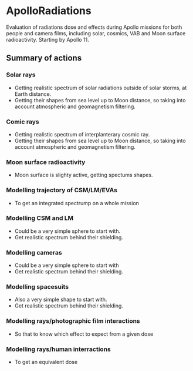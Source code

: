 # ApolloRadiations
Evaluation of radiations dose and effects during Apollo missions for both people and camera films, including solar, cosmics, VAB and Moon surface radioactivity.
Starting by Apollo 11.

## Summary of actions

### Solar rays
   - Getting realistic spectrum of solar radiations outside of solar storms, at Earth distance.
   - Getting their shapes from sea level up to Moon distance, so taking into account atmospheric and geomagnetism filtering.

### Comic rays
   - Getting realistic spectrum of interplanterary cosmic ray.
   - Getting their shapes from sea level up to Moon distance, so taking into account atmospheric and geomagnetism filtering.

### Moon surface radioactivity
   - Moon surface is slighty active, getting spectums shapes.

### Modelling trajectory of CSM/LM/EVAs
   - To get an integrated spectrump on a whole mission

### Modelling CSM and LM
   - Could be a very simple sphere to start with.
   - Get realistic spectrum behind their shielding.

### Modelling cameras
   - Could be a very simple sphere to start with
   - Get realistic spectrum behind their shielding.

### Modelling spacesuits
   - Also a very simple shape to start with.
   - Get realistic spectrum behind their shielding.

### Modelling rays/photographic film interactions
   - So that to know which effect to expect from a given dose

### Modelling rays/human interractions
   - To get an equivalent dose

